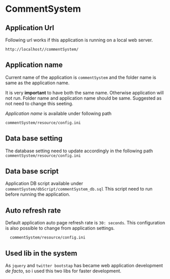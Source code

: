 # CommentSystem

## Application Url
Following url works if this application is running on a local web server.

`http://localhost//commentSystem/`


## Application name
Current name of the application is `commentSystem` and the folder name is same as the application name.

It is very **important** to have both the same name. Otherwise application will not run.
  Folder name and application name should be same. Suggested as not need to change this seeting. 

  *Application name* is available under following path
  ```
  commentSystem/resource/config.ini
  ```

## Data base setting
The database setting need to update accordingly in the following path
    ```
    commentSystem/resource/config.ini
    ```

## Data base script
Application DB script available under 
    `commentSystem/dbScript/commentSystem_db.sql`
This script need to run before running the application.
  
## Auto refresh rate
Default application auto page refresh rate is `30: seconds`.
This configuration is also possible to change from application settings.
  ```
    commentSystem/resource/config.ini
  ```

## Used lib in the system
As `jquery` and `twitter bootstap` has became web application development *de facto*, 
so i used this two libs for faster development.
 